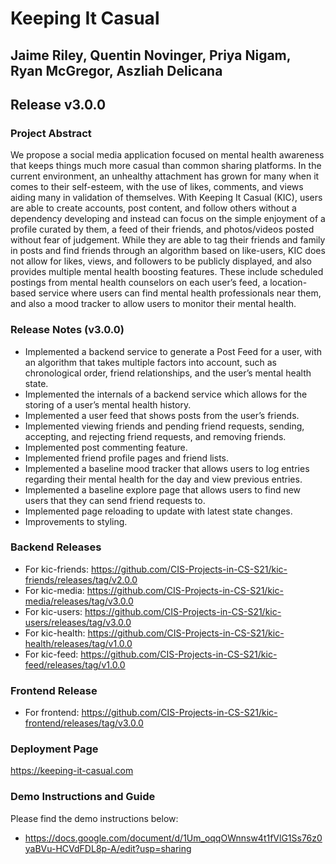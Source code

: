 # Keeping It Casual
## Jaime Riley, Quentin Novinger, Priya Nigam, Ryan McGregor, Aszliah Delicana
## Release v3.0.0

### Project Abstract
We propose a social media application focused on mental health awareness that keeps things much more casual than common sharing platforms. In the current environment, an unhealthy attachment has grown for many when it comes to their self-esteem, with the use of likes, comments, and views aiding many in validation of themselves. With Keeping It Casual (KIC), users are able to create accounts, post content, and follow others without a dependency developing and instead can focus on the simple enjoyment of a profile curated by them, a feed of their friends, and photos/videos posted without fear of judgement. While they are able to tag their friends and family in posts and find friends through an algorithm based on like-users, KIC does not allow for likes, views, and followers to be publicly displayed, and also provides multiple mental health boosting features. These include scheduled postings from mental health counselors on each user’s feed, a location-based service where users can find mental health professionals near them, and also a mood tracker to allow users to monitor their mental health. 

### Release Notes (v3.0.0)
- Implemented a backend service to generate a Post Feed for a user, with an algorithm that takes multiple factors into account, such as chronological order, friend relationships, and the user’s mental health state.
- Implemented the internals of a backend service which allows for the storing of a user’s mental health history.
- Implemented a user feed that shows posts from the user’s friends.
- Implemented viewing friends and pending friend requests, sending, accepting, and rejecting friend requests, and removing friends.
- Implemented post commenting feature.
- Implemented friend profile pages and friend lists.
- Implemented a baseline mood tracker that allows users to log entries regarding their mental health for the day and view previous entries.
- Implemented a baseline explore page that allows users to find new users that they can send friend requests to.
- Implemented page reloading to update with latest state changes.
- Improvements to styling.

### Backend Releases 
- For kic-friends: https://github.com/CIS-Projects-in-CS-S21/kic-friends/releases/tag/v2.0.0
- For kic-media: https://github.com/CIS-Projects-in-CS-S21/kic-media/releases/tag/v3.0.0
- For kic-users: https://github.com/CIS-Projects-in-CS-S21/kic-users/releases/tag/v3.0.0
- For kic-health: https://github.com/CIS-Projects-in-CS-S21/kic-health/releases/tag/v1.0.0
- For kic-feed: https://github.com/CIS-Projects-in-CS-S21/kic-feed/releases/tag/v1.0.0

### Frontend Release
- For frontend: https://github.com/CIS-Projects-in-CS-S21/kic-frontend/releases/tag/v3.0.0

### Deployment Page
https://keeping-it-casual.com

### Demo Instructions and Guide
Please find the demo instructions below:
- https://docs.google.com/document/d/1Um_oqqOWnnsw4t1fVlG1Ss76z0yaBVu-HCVdFDL8p-A/edit?usp=sharing
